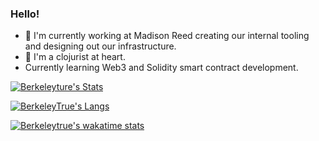 ###  Hello! ###

-  I'm currently working at Madison Reed creating our internal tooling and designing out our infrastructure.
-  I'm a clojurist at heart.
- Currently learning Web3 and Solidity smart contract development.


[![Berkeleyture's Stats](https://github-readme-stats.vercel.app/api?username=berkeleytrue&show_icons=true&theme=dracula&count_private=true&custom_title=Berkeley's%20Stats)](https://github.com/anuraghazra/github-readme-stats)

[![BerkeleyTrue's Langs](https://github-readme-stats.vercel.app/api/top-langs/?username=berkeleytrue&theme=dracula&custom_title=Berkeley's%20Github%20Top%20Langs)](https://github.com/anuraghazra/github-readme-stats)

[![Berkeleytrue's wakatime stats](https://github-readme-stats.vercel.app/api/wakatime?username=berkeleytrue&theme=dracula&custom_title=This%20Weeks%20Favs)](https://github.com/anuraghazra/github-readme-stats)
